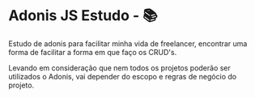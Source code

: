 # Adonis JS Estudo - :books:
Estudo de adonis para facilitar minha vida de freelancer, encontrar uma forma de facilitar a forma em que faço os CRUD's.

Levando em consideração que nem todos os projetos poderão ser utilizados o Adonis, vai depender do escopo e regras de negócio do projeto.
